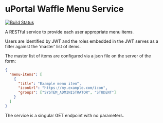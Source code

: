 # uPortal Waffle Menu Service

[![Build Status](https://travis-ci.com/ChristianMurphy/uportal-waffle-menu-service.svg?branch=master)](https://travis-ci.com/ChristianMurphy/uportal-waffle-menu-service)

A RESTful service to provide each user appropriate menu items.

Users are identified by JWT and the roles embedded in the JWT serves as a filter against the 'master' list of items.

The master list of items are configured via a json file on the server of the form:

```json
{
  "menu-items": [
    {
      "title": "Example menu item",
      "iconUrl": "https://my.example.com/icon",
      "groups": ["SYSTEM_ADMINISTRATOR", "STUDENT"]
    }
  ]
}
```

The service is a singular GET endpoint with no parameters.
